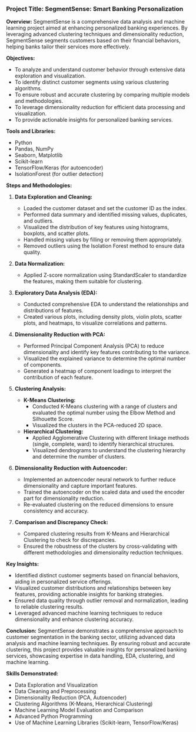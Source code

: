 ### Project Title: SegmentSense: Smart Banking Personalization

**Overview:**
SegmentSense is a comprehensive data analysis and machine learning project aimed at enhancing personalized banking experiences. By leveraging advanced clustering techniques and dimensionality reduction, SegmentSense segments customers based on their financial behaviors, helping banks tailor their services more effectively.

**Objectives:**
- To analyze and understand customer behavior through extensive data exploration and visualization.
- To identify distinct customer segments using various clustering algorithms.
- To ensure robust and accurate clustering by comparing multiple models and methodologies.
- To leverage dimensionality reduction for efficient data processing and visualization.
- To provide actionable insights for personalized banking services.

**Tools and Libraries:**
- Python
- Pandas, NumPy
- Seaborn, Matplotlib
- Scikit-learn
- TensorFlow/Keras (for autoencoder)
- IsolationForest (for outlier detection)

**Steps and Methodologies:**

1. **Data Exploration and Cleaning:**
    - Loaded the customer dataset and set the customer ID as the index.
    - Performed data summary and identified missing values, duplicates, and outliers.
    - Visualized the distribution of key features using histograms, boxplots, and scatter plots.
    - Handled missing values by filling or removing them appropriately.
    - Removed outliers using the Isolation Forest method to ensure data quality.

2. **Data Normalization:**
    - Applied Z-score normalization using StandardScaler to standardize the features, making them suitable for clustering.

3. **Exploratory Data Analysis (EDA):**
    - Conducted comprehensive EDA to understand the relationships and distributions of features.
    - Created various plots, including density plots, violin plots, scatter plots, and heatmaps, to visualize correlations and patterns.

4. **Dimensionality Reduction with PCA:**
    - Performed Principal Component Analysis (PCA) to reduce dimensionality and identify key features contributing to the variance.
    - Visualized the explained variance to determine the optimal number of components.
    - Generated a heatmap of component loadings to interpret the contribution of each feature.

5. **Clustering Analysis:**
    - **K-Means Clustering:**
        - Conducted K-Means clustering with a range of clusters and evaluated the optimal number using the Elbow Method and Silhouette Score.
        - Visualized the clusters in the PCA-reduced 2D space.
    - **Hierarchical Clustering:**
        - Applied Agglomerative Clustering with different linkage methods (single, complete, ward) to identify hierarchical structures.
        - Visualized dendrograms to understand the clustering hierarchy and determine the number of clusters.

6. **Dimensionality Reduction with Autoencoder:**
    - Implemented an autoencoder neural network to further reduce dimensionality and capture important features.
    - Trained the autoencoder on the scaled data and used the encoder part for dimensionality reduction.
    - Re-evaluated clustering on the reduced dimensions to ensure consistency and accuracy.

7. **Comparison and Discrepancy Check:**
    - Compared clustering results from K-Means and Hierarchical Clustering to check for discrepancies.
    - Ensured the robustness of the clusters by cross-validating with different methodologies and dimensionality reduction techniques.

**Key Insights:**
- Identified distinct customer segments based on financial behaviors, aiding in personalized service offerings.
- Visualized customer distributions and relationships between key features, providing actionable insights for banking strategies.
- Ensured data quality through outlier removal and normalization, leading to reliable clustering results.
- Leveraged advanced machine learning techniques to reduce dimensionality and enhance clustering accuracy.

**Conclusion:**
SegmentSense demonstrates a comprehensive approach to customer segmentation in the banking sector, utilizing advanced data analysis and machine learning techniques. By ensuring robust and accurate clustering, this project provides valuable insights for personalized banking services, showcasing expertise in data handling, EDA, clustering, and machine learning.

**Skills Demonstrated:**
- Data Exploration and Visualization
- Data Cleaning and Preprocessing
- Dimensionality Reduction (PCA, Autoencoder)
- Clustering Algorithms (K-Means, Hierarchical Clustering)
- Machine Learning Model Evaluation and Comparison
- Advanced Python Programming
- Use of Machine Learning Libraries (Scikit-learn, TensorFlow/Keras)
